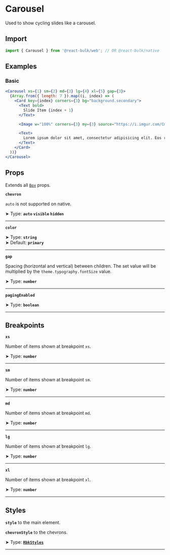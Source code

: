 # Carousel

Used to show cycling slides like a carousel.


## Import

```jsx
import { Carousel } from '@react-bulk/web'; // OR @react-bulk/native
```

## Examples

### Basic

```jsx live
<Carousel xs={1} sm={2} md={3} lg={4} xl={5} gap={3}>
  {Array.from({ length: 7 }).map((i, index) => (
    <Card key={index} corners={3} bg="background.secondary">
      <Text bold>
        Slide Item {index + 1}
      </Text>

      <Image w="100%" corners={3} my={3} source="https://i.imgur.com/CmPhDqA.png" />

      <Text>
        Lorem ipsum dolor sit amet, consectetur adipisicing elit. Eos recusandae suscipit velit voluptate.
      </Text>
    </Card>
  ))}
</Carousel>
```

## Props

Extends all [`Box`](/docs/components/core/box#props) props.

**`chevron`**

`auto` is not supported on native.

➤ Type: **`auto` `visible` `hidden`** <br/>

---

**`color`**

➤ Type: **`string`** <br/>
➤ Default: **`primary`**

---

**`gap`**

Spacing (horizontal and vertical) between children. The set value will be multiplied by the `theme.typography.fontSize` value.

➤ Type: **`number`** <br/>

---

**`pagingEnabled`**

➤ Type: **`boolean`** <br/>

---

## Breakpoints

**`xs`**

Number of items shown at breakpoint `xs`.

➤ Type: **`number`** <br/>

---

**`sm`**

Number of items shown at breakpoint `sm`.

➤ Type: **`number`** <br/>

---

**`md`**

Number of items shown at breakpoint `md`.

➤ Type: **`number`** <br/>

---

**`lg`**

Number of items shown at breakpoint `lg`.

➤ Type: **`number`** <br/>

---

**`xl`**

Number of items shown at breakpoint `xl`.

➤ Type: **`number`** <br/>

---

## Styles

**`style`** to the main element.

**`chevronStyle`** to the chevrons.

➤ Type: **[`RbkStyles`](/docs/type-reference/rbk-styles)** <br/>

---
